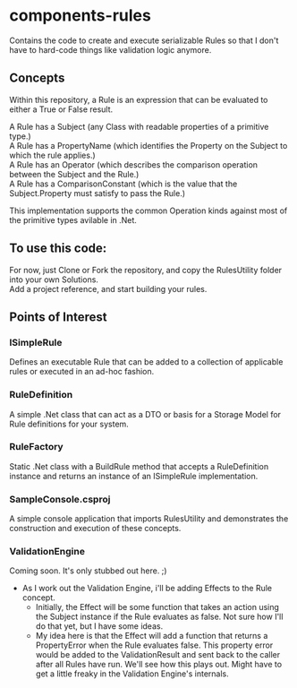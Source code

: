 # components-rules
Contains the code to create and execute serializable Rules so that I don't have to hard-code things like validation logic anymore.

## Concepts
Within this repository, a Rule is an expression that can be evaluated to either a True or False result.

A Rule has a Subject (any Class with readable properties of a primitive type.)  
A Rule has a PropertyName (which identifies the Property on the Subject to which the rule applies.)  
A Rule has an Operator (which describes the comparison operation between the Subject and the Rule.)  
A Rule has a ComparisonConstant (which is the value that the Subject.Property must satisfy to pass the Rule.)  

This implementation supports the common Operation kinds against most of the primitive types avilable in .Net.

## To use this code:
For now, just Clone or Fork the repository, and copy the RulesUtility folder into your own Solutions.  
Add a project reference, and start building your rules.

## Points of Interest

### ISimpleRule
Defines an executable Rule that can be added to a collection of applicable rules or executed in an ad-hoc fashion.

### RuleDefinition
A simple .Net class that can act as a DTO or basis for a Storage Model for Rule definitions for your system.

### RuleFactory
Static .Net class with a BuildRule method that accepts a RuleDefinition instance and returns an instance of an ISimpleRule implementation.

### SampleConsole.csproj
A simple console application that imports RulesUtility and demonstrates the construction and execution of these concepts.

### ValidationEngine
Coming soon.  It's only stubbed out here. ;)
 * As I work out the Validation Engine, i'll be adding Effects to the Rule concept.
   * Initially, the Effect will be some function that takes an action using the Subject instance if the Rule evaluates as false.  Not sure how I'll do that yet, but I have some ideas.
   * My idea here is that the Effect will add a function that returns a PropertyError when the Rule evaluates false.  This property error would be added to the ValidationResult and sent back to the caller after all Rules have run.  We'll see how this plays out.  Might have to get a little freaky in the Validation Engine's internals.


